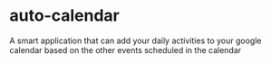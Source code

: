 # auto-calendar
A smart application that can add your daily activities to your google calendar based on the other events scheduled in the calendar
